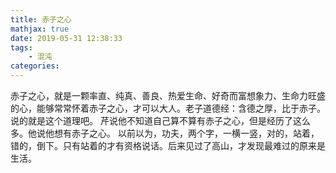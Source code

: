 ```yaml
---
title: 赤子之心
mathjax: true
date: 2019-05-31 12:38:33
tags:
    - 混沌
categories:
---
```

赤子之心，就是一颗率直、纯真、善良、热爱生命、好奇而富想象力、生命力旺盛的心，能够常常怀着赤子之心，才可以大人。老子道德经：含德之厚，比于赤子。说的就是这个道理吧。
芹说他不知道自己算不算有赤子之心，但是经历了这么多。他说他想有赤子之心。
以前以为，功夫，两个字，一横一竖，对的，站着，错的，倒下。只有站着的才有资格说话。后来见过了高山，才发现最难过的原来是生活。
